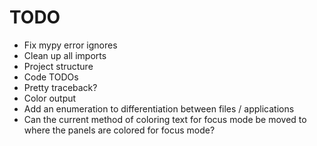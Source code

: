 # TODO

- Fix mypy error ignores
- Clean up all imports
- Project structure
- Code TODOs
- Pretty traceback?
- Color output
- Add an enumeration to differentiation between files / applications
- Can the current method of coloring text for focus mode be moved to where the panels are colored for focus mode?
